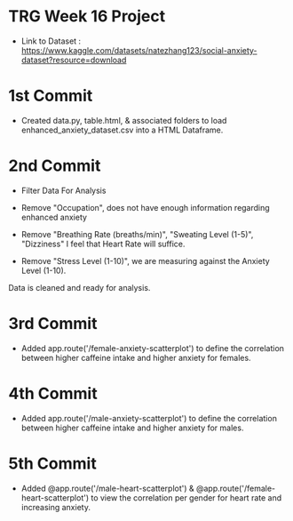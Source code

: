 # TRG Week 16 Project

- Link to Dataset : https://www.kaggle.com/datasets/natezhang123/social-anxiety-dataset?resource=download

# 1st Commit

- Created data.py, table.html, & associated folders to load enhanced_anxiety_dataset.csv into a HTML Dataframe.

# 2nd Commit

- Filter Data For Analysis

- Remove "Occupation", does not have enough information regarding enhanced anxiety

- Remove "Breathing Rate (breaths/min)", "Sweating Level (1-5)", "Dizziness" I feel that Heart Rate will suffice.

- Remove "Stress Level (1-10)", we are measuring against the Anxiety Level (1-10).

Data is cleaned and ready for analysis.

# 3rd Commit

- Added app.route('/female-anxiety-scatterplot') to define the correlation between higher caffeine intake and higher anxiety for females.

# 4th Commit

- Added app.route('/male-anxiety-scatterplot') to define the correlation between higher caffeine intake and higher anxiety for males.

# 5th Commit

- Added @app.route('/male-heart-scatterplot') & @app.route('/female-heart-scatterplot') to view the correlation per gender for heart rate and increasing anxiety.